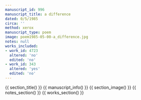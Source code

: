 ```yaml
---
manuscript_id: 996
manuscript_title: a difference
dated: 0/5/1985
circa: ''
method: xerox
manuscript_type: poem
image: poem1985-05-00-a_difference.jpg
notes: null
works_included:
- work_id: 4723
  altered: 'no'
  edited: 'no'
- work_id: 343
  altered: 'yes'
  edited: 'no'
---
```


{{ section_title() }}
{{ manuscript_info() }}
{{ section_image() }}
{{ notes_section() }}
{{ works_section() }}
